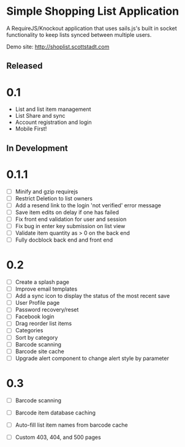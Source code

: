 Simple Shopping List Application
================================

A RequireJS/Knockout application that uses sails.js's built in socket functionality to keep lists synced between multiple users.

Demo site: http://shoplist.scottstadt.com

Released
--------

# 0.1

 - List and list item management
 - List Share and sync
 - Account registration and login
 - Mobile First!

In Development
--------------

# 0.1.1

 - [ ] Minify and gzip requirejs
 - [ ] Restrict Deletion to list owners
 - [ ] Add a resend link to the login 'not verified' error message
 - [ ] Save item edits on delay if one has failed
 - [ ] Fix front end validation for user and session
 - [ ] Fix bug in enter key submission on list view
 - [ ] Validate item quantity as > 0 on the back end
 - [ ] Fully docblock back end and front end

# 0.2

 - [ ] Create a splash page
 - [ ] Improve email templates
 - [ ] Add a sync icon to display the status of the most recent save
 - [ ] User Profile page
 - [ ] Password recovery/reset
 - [ ] Facebook login
 - [ ] Drag reorder list items
 - [ ] Categories
 - [ ] Sort by category
 - [ ] Barcode scanning
 - [ ] Barcode site cache
 - [ ] Upgrade alert component to change alert style by parameter

# 0.3

 - [ ] Barcode scanning
 - [ ] Barcode item database caching
 - [ ] Auto-fill list item names from barcode cache
 - [ ] Custom 403, 404, and 500 pages



